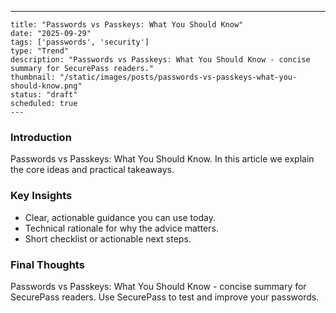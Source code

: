 ---
    title: "Passwords vs Passkeys: What You Should Know"
    date: "2025-09-29"
    tags: ['passwords', 'security']
    type: "Trend"
    description: "Passwords vs Passkeys: What You Should Know - concise summary for SecurePass readers."
    thumbnail: "/static/images/posts/passwords-vs-passkeys-what-you-should-know.png"
    status: "draft"
    scheduled: true
    ---

### Introduction
Passwords vs Passkeys: What You Should Know. In this article we explain the core ideas and practical takeaways.

### Key Insights
- Clear, actionable guidance you can use today.
- Technical rationale for why the advice matters.
- Short checklist or actionable next steps.

### Final Thoughts
Passwords vs Passkeys: What You Should Know - concise summary for SecurePass readers. Use SecurePass to test and improve your passwords.
